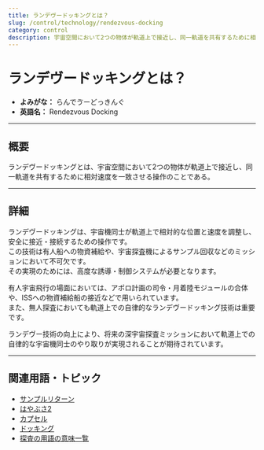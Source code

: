 ```yaml
---
title: ランデヴードッキングとは？
slug: /control/technology/rendezvous-docking
category: control
description: 宇宙空間において2つの物体が軌道上で接近し、同一軌道を共有するために相対速度を一致させる操作のことであるランデヴードッキングの意味・定義・内容について解説します。  
---
```


# ランデヴードッキングとは？

- **よみがな：** らんでゔーどっきんぐ  
- **英語名：** Rendezvous Docking  

---

## 概要

ランデヴードッキングとは、宇宙空間において2つの物体が軌道上で接近し、同一軌道を共有するために相対速度を一致させる操作のことである。

---

## 詳細

ランデヴードッキングは、宇宙機同士が軌道上で相対的な位置と速度を調整し、安全に接近・接続するための操作です。  
この技術は有人船への物資補給や、宇宙探査機によるサンプル回収などのミッションにおいて不可欠です。  
その実現のためには、高度な誘導・制御システムが必要となります。  

有人宇宙飛行の場面においては、アポロ計画の司令・月着陸モジュールの合体や、ISSへの物資補給船の接近などで用いられています。  
また、無人探査においても軌道上での自律的なランデヴードッキング技術は重要です。  

ランデヴー技術の向上により、将来の深宇宙探査ミッションにおいて軌道上での自律的な宇宙機同士のやり取りが実現されることが期待されています。  

---

## 関連用語・トピック

- [サンプルリターン](/docs/explorer/technology/sample-return)
- [はやぶさ2](/docs/explorer/mission/hayabusa2)
- [カプセル](/docs/explorer/technology/capsule)
- [ドッキング](/docs/glossary/docking)
- [探査の用語の意味一覧](/docs/category/explorer)